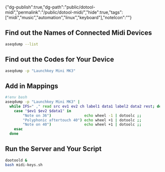 
{"dg-publish":true,"dg-path":"public/dotool-midi","permalink":"/public/dotool-midi/","hide":true,"tags":["midi","music","automation","linux","keyboard"],"noteIcon":""}


## Find out the Names of Connected Midi Devices

```bash
aseqdump --list
```

## Find out the Codes for Your Device

```bash
aseqdump -p "Launchkey Mini MK3"
```

## Add in Mappings

```bash
#!env bash
aseqdump -p "Launchkey Mini MK3" |
  while IFS=" ," read src ev1 ev2 ch label1 data1 label2 data2 rest; do
    case "$ev1 $ev2 $data1" in
        "Note on 36")               echo wheel -1 | dotoolc ;;
        "Polyphonic aftertouch 40") echo wheel +1 | dotoolc ;;
        "Note on 40")               echo wheel +1 | dotoolc ;;
    esac
  done
```

## Run the Server and Your Script

```bash
dootoold &
bash midi-keys.sh
```
